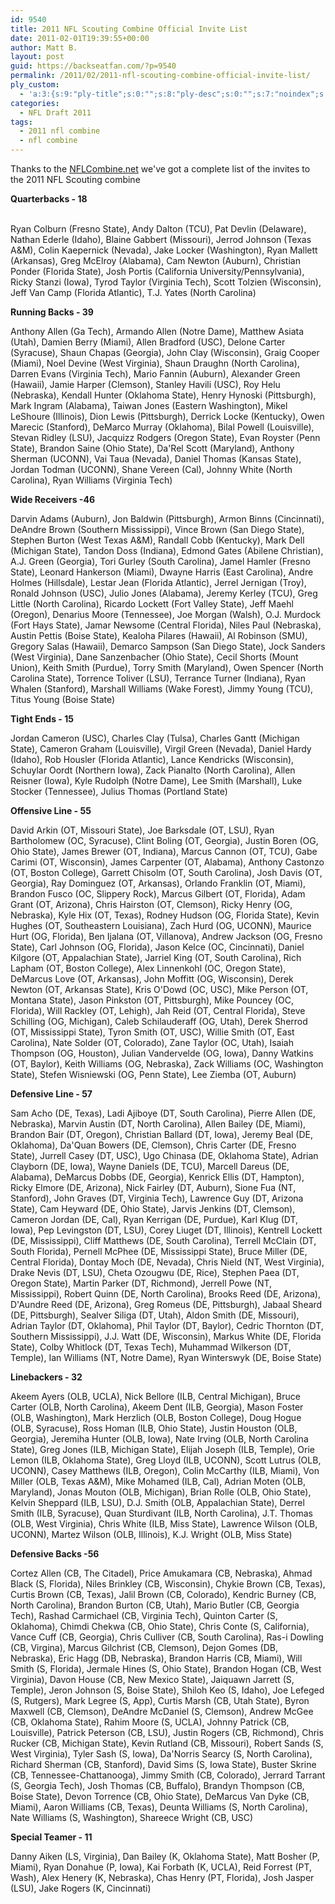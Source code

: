 ```yaml
---
id: 9540
title: 2011 NFL Scouting Combine Official Invite List
date: 2011-02-01T19:39:55+00:00
author: Matt B.
layout: post
guid: https://backseatfan.com/?p=9540
permalink: /2011/02/2011-nfl-scouting-combine-official-invite-list/
ply_custom:
  - 'a:3:{s:9:"ply-title";s:0:"";s:8:"ply-desc";s:0:"";s:7:"noindex";s:0:"";}'
categories:
  - NFL Draft 2011
tags:
  - 2011 nfl combine
  - nfl combine
---
```


<div class="entry">
  <p>
    Thanks to the <a href="http://www.nflcombine.net/players/official-invite-list">NFLCombine.net</a> we've got a complete list of the invites to the 2011 NFL Scouting combine
  </p>

  <p>
    <strong>Quarterbacks - 18</strong>
  </p>

  <p>
    <strong></strong><br /> Ryan Colburn (Fresno State), Andy Dalton (TCU), Pat Devlin (Delaware), Nathan Ederle (Idaho), Blaine Gabbert (Missouri), Jerrod Johnson (Texas A&M), Colin Kaepernick (Nevada), Jake Locker (Washington), Ryan Mallett (Arkansas), Greg McElroy (Alabama), Cam Newton (Auburn), Christian Ponder (Florida State), Josh Portis (California University/Pennsylvania), Ricky Stanzi (Iowa), Tyrod Taylor (Virginia Tech), Scott Tolzien (Wisconsin), Jeff Van Camp (Florida Atlantic), T.J. Yates (North Carolina)
  </p>

  <p>
    <strong>Running Backs - 39</strong>
  </p>

  <p>
    Anthony Allen (Ga Tech), Armando Allen (Notre Dame), Matthew Asiata (Utah), Damien Berry (Miami), Allen Bradford (USC), Delone Carter (Syracuse), Shaun Chapas (Georgia), John Clay (Wisconsin), Graig Cooper (Miami), Noel Devine (West Virginia), Shaun Draughn (North Carolina), Darren Evans (Virginia Tech), Mario Fannin (Auburn), Alexander Green (Hawaii), Jamie Harper (Clemson), Stanley Havili (USC), Roy Helu (Nebraska), Kendall Hunter (Oklahoma State), Henry Hynoski (Pittsburgh), Mark Ingram (Alabama), Taiwan Jones (Eastern Washington), Mikel LeShoure (Illinois), Dion Lewis (Pittsburgh), Derrick Locke (Kentucky), Owen Marecic (Stanford), DeMarco Murray (Oklahoma), Bilal Powell (Louisville), Stevan Ridley (LSU), Jacquizz Rodgers (Oregon State), Evan Royster (Penn State), Brandon Saine (Ohio State), Da'Rel Scott (Maryland), Anthony Sherman (UCONN), Vai Taua (Nevada), Daniel Thomas (Kansas State), Jordan Todman (UCONN), Shane Vereen (Cal), Johnny White (North Carolina), Ryan Williams (Virginia Tech)
  </p>

  <p>
    <strong>Wide Receivers -46 </strong>
  </p>

  <p>
    Darvin Adams (Auburn), Jon Baldwin (Pittsburgh), Armon Binns (Cincinnati), DeAndre Brown (Southern Mississippi), Vince Brown (San Diego State), Stephen Burton (West Texas A&M), Randall Cobb (Kentucky), Mark Dell (Michigan State), Tandon Doss (Indiana), Edmond Gates (Abilene Christian), A.J. Green (Georgia), Tori Gurley (South Carolina), Jamel Hamler (Fresno State), Leonard Hankerson (Miami), Dwayne Harris (East Carolina), Andre Holmes (Hillsdale), Lestar Jean (Florida Atlantic), Jerrel Jernigan (Troy), Ronald Johnson (USC), Julio Jones (Alabama), Jeremy Kerley (TCU), Greg Little (North Carolina), Ricardo Lockett (Fort Valley State), Jeff Maehl (Oregon), Denarius Moore (Tennessee), Joe Morgan (Walsh), O.J. Murdock (Fort Hays State), Jamar Newsome (Central Florida), Niles Paul (Nebraska), Austin Pettis (Boise State), Kealoha Pilares (Hawaii), Al Robinson (SMU), Gregory Salas (Hawaii), Demarco Sampson (San Diego State), Jock Sanders (West Virginia), Dane Sanzenbacher (Ohio State), Cecil Shorts (Mount Union), Keith Smith (Purdue), Torry Smith (Maryland), Owen Spencer (North Carolina State), Torrence Toliver (LSU), Terrance Turner (Indiana), Ryan Whalen (Stanford), Marshall Williams (Wake Forest), Jimmy Young (TCU), Titus Young (Boise State)
  </p>

  <p>
    <strong>Tight Ends - 15</strong>
  </p>

  <p>
    Jordan Cameron (USC), Charles Clay (Tulsa), Charles Gantt (Michigan State), Cameron Graham (Louisville), Virgil Green (Nevada), Daniel Hardy (Idaho), Rob Housler (Florida Atlantic), Lance Kendricks (Wisconsin), Schuylar Oordt (Northern Iowa), Zack Pianalto (North Carolina), Allen Reisner (Iowa), Kyle Rudolph (Notre Dame), Lee Smith (Marshall), Luke Stocker (Tennessee), Julius Thomas (Portland State)
  </p>

  <p>
    <strong>Offensive Line - 55</strong>
  </p>

  <p>
    <strong></strong>David Arkin (OT, Missouri State), Joe Barksdale (OT, LSU), Ryan Bartholomew (OC, Syracuse), Clint Boling (OT, Georgia), Justin Boren (OG, Ohio State), James Brewer (OT, Indiana), Marcus Cannon (OT, TCU), Gabe Carimi (OT, Wisconsin), James Carpenter (OT, Alabama), Anthony Castonzo (OT, Boston College), Garrett Chisolm (OT, South Carolina), Josh Davis (OT, Georgia), Ray Dominguez (OT, Arkansas), Orlando Franklin (OT, Miami), Brandon Fusco (OC, Slippery Rock), Marcus Gilbert (OT, Florida), Adam Grant (OT, Arizona), Chris Hairston (OT, Clemson), Ricky Henry (OG, Nebraska), Kyle Hix (OT, Texas), Rodney Hudson (OG, Florida State), Kevin Hughes (OT, Southeastern Louisiana), Zach Hurd (OG, UCONN), Maurice Hurt (OG, Florida), Ben Ijalana (OT, Villanova), Andrew Jackson (OG, Fresno State), Carl Johnson (OG, Florida), Jason Kelce (OC, Cincinnati), Daniel Kilgore (OT, Appalachian State), Jarriel King (OT, South Carolina), Rich Lapham (OT, Boston College), Alex Linnenkohl (OC, Oregon State), DeMarcus Love (OT, Arkansas), John Moffitt (OG, Wisconsin), Derek Newton (OT, Arkansas State), Kris O'Dowd (OC, USC), Mike Person (OT, Montana State), Jason Pinkston (OT, Pittsburgh), Mike Pouncey (OC, Florida), Will Rackley (OT, Lehigh), Jah Reid (OT, Central Florida), Steve Schilling (OG, Michigan), Caleb Schilauderaff (OG, Utah), Derek Sherrod (OT, Mississippi State), Tyron Smith (OT, USC), Willie Smith (OT, East Carolina), Nate Solder (OT, Colorado), Zane Taylor (OC, Utah), Isaiah Thompson (OG, Houston), Julian Vandervelde (OG, Iowa), Danny Watkins (OT, Baylor), Keith Williams (OG, Nebraska), Zack Williams (OC, Washington State), Stefen Wisniewski (OG, Penn State), Lee Ziemba (OT, Auburn)
  </p>

  <p>
    <strong>Defensive Line - 57</strong>
  </p>

  <p>
    <strong></strong> Sam Acho (DE, Texas), Ladi Ajiboye (DT, South Carolina), Pierre Allen (DE, Nebraska), Marvin Austin (DT, North Carolina), Allen Bailey (DE, Miami), Brandon Bair (DT, Oregon), Christian Ballard (DT, Iowa), Jeremy Beal (DE, Oklahoma), Da'Quan Bowers (DE, Clemson), Chris Carter (DE, Fresno State), Jurrell Casey (DT, USC), Ugo Chinasa (DE, Oklahoma State), Adrian Clayborn (DE, Iowa), Wayne Daniels (DE, TCU), Marcell Dareus (DE, Alabama), DeMarcus Dobbs (DE, Georgia), Kenrick Ellis (DT, Hampton), Ricky Elmore (DE, Arizona), Nick Fairley (DT, Auburn), Sione Fua (NT, Stanford), John Graves (DT, Virginia Tech), Lawrence Guy (DT, Arizona State), Cam Heyward (DE, Ohio State), Jarvis Jenkins (DT, Clemson), Cameron Jordan (DE, Cal), Ryan Kerrigan (DE, Purdue), Karl Klug (DT, Iowa), Pep Levingston (DT, LSU), Corey Liuget (DT, Illinois), Kentrell Lockett (DE, Mississippi), Cliff Matthews (DE, South Carolina), Terrell McClain (DT, South Florida), Pernell McPhee (DE, Mississippi State), Bruce Miller (DE, Central Florida), Dontay Moch (DE, Nevada), Chris Nield (NT, West Virginia), Drake Nevis (DT, LSU), Cheta Ozougwu (DE, Rice), Stephen Paea (DT, Oregon State), Martin Parker (DT, Richmond), Jerrell Powe (NT, Mississippi), Robert Quinn (DE, North Carolina), Brooks Reed (DE, Arizona), D'Aundre Reed (DE, Arizona), Greg Romeus (DE, Pittsburgh), Jabaal Sheard (DE, Pittsburgh), Sealver Siliga (DT, Utah), Aldon Smith (DE, Missouri), Adrian Taylor (DT, Oklahoma), Phil Taylor (DT, Baylor), Cedric Thornton (DT, Southern Mississippi), J.J. Watt (DE, Wisconsin), Markus White (DE, Florida State), Colby Whitlock (DT, Texas Tech), Muhammad Wilkerson (DT, Temple), Ian Williams (NT, Notre Dame), Ryan Winterswyk (DE, Boise State)
  </p>

  <p>
    <strong>Linebackers - 32</strong>
  </p>

  <p>
    Akeem Ayers (OLB, UCLA), Nick Bellore (ILB, Central Michigan), Bruce Carter (OLB, North Carolina), Akeem Dent (ILB, Georgia), Mason Foster (OLB, Washington), Mark Herzlich (OLB, Boston College), Doug Hogue (OLB, Syracuse), Ross Homan (ILB, Ohio State), Justin Houston (OLB, Georgia), Jeremiha Hunter (OLB, Iowa), Nate Irving (OLB, North Carolina State), Greg Jones (ILB, Michigan State), Elijah Joseph (ILB, Temple), Orie Lemon (ILB, Oklahoma State), Greg Lloyd (ILB, UCONN), Scott Lutrus (OLB, UCONN), Casey Matthews (ILB, Oregon), Colin McCarthy (ILB, Miami), Von Miller (OLB, Texas A&M), Mike Mohamed (ILB, Cal), Adrian Moten (OLB, Maryland), Jonas Mouton (OLB, Michigan), Brian Rolle (OLB, Ohio State), Kelvin Sheppard (ILB, LSU), D.J. Smith (OLB, Appalachian State), Derrel Smith (ILB, Syracuse), Quan Sturdivant (ILB, North Carolina), J.T. Thomas (OLB, West Virginia), Chris White (ILB, Miss State), Lawrence Wilson (OLB, UCONN), Martez Wilson (OLB, Illinois), K.J. Wright (OLB, Miss State)
  </p>

  <p>
    <strong>Defensive Backs -56</strong>
  </p>

  <p>
    Cortez Allen (CB, The Citadel), Price Amukamara (CB, Nebraska), Ahmad Black (S, Florida), Niles Brinkley (CB, Wisconsin), Chykie Brown (CB, Texas), Curtis Brown (CB, Texas), Jalil Brown (CB, Colorado), Kendric Burney (CB, North Carolina), Brandon Burton (CB, Utah), Mario Butler (CB, Georgia Tech), Rashad Carmichael (CB, Virginia Tech), Quinton Carter (S, Oklahoma), Chimdi Chekwa (CB, Ohio State), Chris Conte (S, California), Vance Cuff (CB, Georgia), Chris Culliver (CB, South Carolina), Ras-i Dowling (CB, Virgina), Marcus Gilchrist (CB, Clemson), Dejon Gomes (DB, Nebraska), Eric Hagg (DB, Nebraska), Brandon Harris (CB, Miami), Will Smith (S, Florida), Jermale Hines (S, Ohio State), Brandon Hogan (CB, West Virginia), Davon House (CB, New Mexico State), Jaiquawn Jarrett (S, Temple), Jeron Johnson (S, Boise State), Shiloh Keo (S, Idaho), Joe Lefeged (S, Rutgers), Mark Legree (S, App), Curtis Marsh (CB, Utah State), Byron Maxwell (CB, Clemson), DeAndre McDaniel (S, Clemson), Andrew McGee (CB, Oklahoma State), Rahim Moore (S, UCLA), Johnny Patrick (CB, Louisville), Patrick Peterson (CB, LSU), Justin Rogers (CB, Richmond), Chris Rucker (CB, Michigan State), Kevin Rutland (CB, Missouri), Robert Sands (S, West Virginia), Tyler Sash (S, Iowa), Da'Norris Searcy (S, North Carolina), Richard Sherman (CB, Stanford), David Sims (S, Iowa State), Buster Skrine (CB, Tennessee-Chattanooga), Jimmy Smith (CB, Colorado), Jerrard Tarrant (S, Georgia Tech), Josh Thomas (CB, Buffalo), Brandyn Thompson (CB, Boise State), Devon Torrence (CB, Ohio State), DeMarcus Van Dyke (CB, Miami), Aaron Williams (CB, Texas), Deunta Williams (S, North Carolina), Nate Williams (S, Washington), Shareece Wright (CB, USC)
  </p>

  <p>
    <strong>Special Teamer - 11</strong>
  </p>

  <p>
    Danny Aiken (LS, Virginia), Dan Bailey (K, Oklahoma State), Matt Bosher (P, Miami), Ryan Donahue (P, Iowa), Kai Forbath (K, UCLA), Reid Forrest (PT, Wash), Alex Henery (K, Nebraska), Chas Henry (PT, Florida), Josh Jasper (LSU), Jake Rogers (K, Cincinnati)
  </p>
</div>
